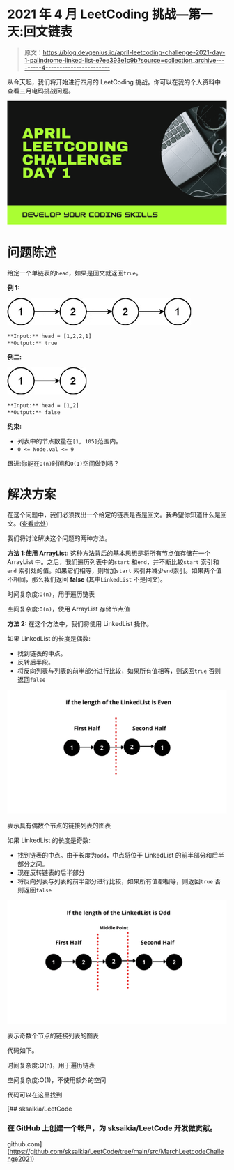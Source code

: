 # 2021 年 4 月 LeetCoding 挑战—第一天:回文链表

> 原文：<https://blog.devgenius.io/april-leetcoding-challenge-2021-day-1-palindrome-linked-list-e7ee393e1c9b?source=collection_archive---------4----------------------->

从今天起，我们将开始进行四月的 LeetCoding 挑战。你可以在我的个人资料中查看三月电码挑战问题。

![](img/6f458fc8d85d1e46c2c307313a71bbbe.png)

# 问题陈述

给定一个单链表的`head`，如果是回文就返回`true`。

**例 1:**

![](img/f0a0ff0541773a1a0929ce6ea95606ec.png)

```
**Input:** head = [1,2,2,1]
**Output:** true
```

**例二:**

![](img/6d1b8b582cef927c4a460f5e901069c2.png)

```
**Input:** head = [1,2]
**Output:** false
```

**约束:**

*   列表中的节点数量在`[1, 105]`范围内。
*   `0 <= Node.val <= 9`

跟进:你能在`O(n)`时间和`O(1)`空间做到吗？

# **解决方案**

在这个问题中，我们必须找出一个给定的链表是否是回文。我希望你知道什么是回文。([查看此处](https://computersciencewiki.org/index.php/Palindrome#:~:text=A%20palindrome%20is%20a%20word,racecar%2C%20or%20the%20number%2010801.&text=The%20output%20should%20be%20%22True,it%20is%20not%20a%20palindrome.))

我们将讨论解决这个问题的两种方法。

**方法 1:使用 ArrayList:** 这种方法背后的基本思想是将所有节点值存储在一个 ArrayList 中。之后，我们遍历列表中的`start` 和`end`，并不断比较`start` 索引和`end` 索引处的值。如果它们相等，则增加`start` 索引并减少`end`索引。如果两个值不相同，那么我们返回 **false** (其中`LinkedList` 不是回文)。

时间复杂度:`O(n)`，用于遍历链表

空间复杂度:`O(n)`，使用 ArrayList 存储节点值

**方法 2:** 在这个方法中，我们将使用 LinkedList 操作。

如果 LinkedList 的长度是偶数:

*   找到链表的中点。
*   反转后半段。
*   将反向列表与列表的前半部分进行比较，如果所有值相等，则返回`true` 否则返回`false`

![](img/2a265a8f43173a492bc2fce2149d6a5a.png)

表示具有偶数个节点的链接列表的图表

如果 LinkedList 的长度是奇数:

*   找到链表的中点。由于长度为`odd`，中点将位于 LinkedList 的前半部分和后半部分之间。
*   现在反转链表的后半部分
*   将反向列表与列表的前半部分进行比较，如果所有值都相等，则返回`true` 否则返回`false`

![](img/7d8a19a518f7f86b8bb5f3ae5ac3aa8e.png)

表示奇数个节点的链接列表的图表

代码如下。

时间复杂度:O(n)，用于遍历链表

空间复杂度:O(1)，不使用额外的空间

代码可以在这里找到

[](https://github.com/sksaikia/LeetCode/tree/main/src/MarchLeetcodeChallenge2021) [## sksaikia/LeetCode

### 在 GitHub 上创建一个帐户，为 sksaikia/LeetCode 开发做贡献。

github.com](https://github.com/sksaikia/LeetCode/tree/main/src/MarchLeetcodeChallenge2021)